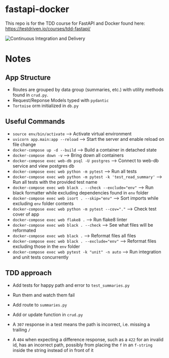 # fastapi-docker
This repo is for the TDD course for FastAPI and Docker found here: https://testdriven.io/courses/tdd-fastapi/

![Continuous Integration and Delivery](https://github.com/dandersh/fastapi-docker/workflows/Continuous%20Integration%20and%20Delivery/badge.svg?branch=main)


# Notes

## App Structure
- Routes are grouped by data group (summaries, etc.) with utility methods found in `crud.py`.
- Request/Reponse Models typed with `pydantic` 
- `Tortoise` orm initialized in `db.py`

## Useful Commands
- `source env/bin/activate` --> Activate virtual environment
- `uvicorn app.main:app --reload` --> Start the server and enable reload on file change
- `docker-compose up -d --build` --> Build a container in detached state
- `docker-compose down -v` --> Bring down all containers
- `docker-compose exec web-db psql -U postgres` --> Connect to web-db service and view postgres db
- `docker-compose exec web python -m pytest` --> Run all tests
- `docker-compose exec web python -m pytest -k 'test_read_summary'` --> Run all tests with the provided test name
- `docker-compose exec web black . --check --exclude="env"` --> Run black formatter while excluding dependencies found in `env` folder
- `docker-compose exec web isort . --skip="env"` --> Sort imports while excluding `env` folder contents
- `docker-compose exec web python -m pytest --cov="."` --> Check test cover of app
- `docker-compose exec web flake8 .` --> Run flake8 linter
- `docker-compose exec web black . --check` --> See what files will be reformated
- `docker-compose exec web black .` --> Reformat files all files
- `docker-compose exec web black . --exclude="env"` --> Reformat files excluding those in the `env` folder
- `docker-compose exec web pytest -k "unit" -n auto` --> Run integration and unit tests concurrently

## TDD approach
- Add tests for happy path and error to `test_summaries.py`
- Run them and watch them fail
- Add route to `summaries.py`
- Add or update function in `crud.py`

- A `307` response in a test means the path is incorrect, i.e. missing a trailing `/`
- A `404` when expecting a difference response, such as a `422` for an invalid id, has an incorrect path, possibly from placing the `f` in an `f-string` inside the string instead of in front of it